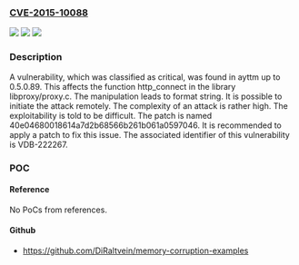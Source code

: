 ### [CVE-2015-10088](https://cve.mitre.org/cgi-bin/cvename.cgi?name=CVE-2015-10088)
![](https://img.shields.io/static/v1?label=Product&message=ayttm&color=blue)
![](https://img.shields.io/static/v1?label=Version&message=%3D%200.5.0.0%20&color=brighgreen)
![](https://img.shields.io/static/v1?label=Vulnerability&message=CWE-134%20Format%20String&color=brighgreen)

### Description

A vulnerability, which was classified as critical, was found in ayttm up to 0.5.0.89. This affects the function http_connect in the library libproxy/proxy.c. The manipulation leads to format string. It is possible to initiate the attack remotely. The complexity of an attack is rather high. The exploitability is told to be difficult. The patch is named 40e04680018614a7d2b68566b261b061a0597046. It is recommended to apply a patch to fix this issue. The associated identifier of this vulnerability is VDB-222267.

### POC

#### Reference
No PoCs from references.

#### Github
- https://github.com/DiRaltvein/memory-corruption-examples

